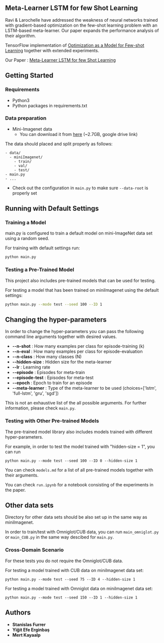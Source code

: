 ## Meta-Learner LSTM for few Shot Learning

Ravi & Larochelle have addressed the weakness of neural networks trained with gradient-based optimization on the few-shot learning problem with an LSTM-based meta-learner.
Our paper expands the performance analysis of their algorithm.

TensorFlow implementation of [Optimization as a Model for Few-shot Learning](https://openreview.net/forum?id=rJY0-Kcll) together with extended experiments.

Our Paper : [Meta-Learner LSTM for few Shot Learning](https://www.overleaf.com/read/kjhbvsmbqwbj)

## Getting Started

### Requirements

- Python3
- Python packages in requirements.txt

### Data preparation

- Mini-Imagenet data
  - You can download it from [here](https://drive.google.com/file/d/1rV3aj_hgfNTfCakffpPm7Vhpr1in87CR/view?usp=sharing) (~2.7GB, google drive link)

The data should placed and split properly as follows:
  ```
  - data/
    - miniImagenet/
      - train/
      - val/
      - test/
  - main.py
  - ...
  ```
- Check out the configuration in `main.py` to make sure `--data-root` is properly set

## Running with Default Settings

### Training a Model

main.py is configured to train a default model on mini-ImageNet data set using a random seed.

For training with default settings run:
```bash
python main.py
```

### Testing a Pre-Trained Model

This project also includes pre-trained models that can be used for testing.

For testing a model that has been trained on miniImagenet using the default settings:
```bash
python main.py --mode test --seed 100 --ID 1
```

## Changing the hyper-parameters

In order to change the hyper-parameters you can pass the following command line arguments together with desired values.

- **--n-shot** : How many examples per class for episode-training (k)
- **--n-eval** : How many examples per class for episode-evaluation
- **--n-class** : How many classes (N)
- **--hidden-size** : Hidden size for the meta-learner
- **--lr** : Learning rate
- **--episode** : Episodes for meta-train
- **--episode-test** : Episodes for meta-test
- **--epoch** : Epoch to train for an episode
- **--meta-learner** : Type of the meta-learner to be used (choices=['lstm', 'full-lstm', 'gru', 'sgd'])

This is not an exhaustive list of the all possible arguments. For further information, please check `main.py`.

### Testing with Other Pre-trained Models 

The pre-trained model library also includes models trained with different hyper-parameters.

For example, in order to test the model trained with "hidden-size = 1", you can run

```
python main.py --mode test --seed 100 --ID 0 --hidden-size 1
```

You can check `models.md` for a list of all pre-trained models together with their arguments.

You can check `run.ipynb` for a notebook consisting of the experiments in the paper.

## Other data sets

Directory for other data sets should be also set up in the same way as miniImagenet.

In order to train/test with Omniglot/CUB data, you can run `main_omniglot.py` or `main_CUB.py` in the same way descibed for `main.py`.

### Cross-Domain Scenario

For these tests you do not require the Omniglot/CUB data.

For testing a model trained with CUB data on miniImagenet data set:

```
python main.py --mode test --seed 75 --ID 4 --hidden-size 1
```

For testing a model trained with Omniglot data on miniImagenet data set:

```
python main.py --mode test --seed 150 --ID 1 --hidden-size 1
```

## Authors

* **Stanislas Furrer** 
* **Yiğit Efe Erginbaş** 
* **Mert Kayaalp** 
